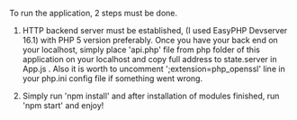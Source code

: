 
To run the application, 2 steps must be done.

1. HTTP backend server must be established, (I used EasyPHP Devserver 16.1) with PHP 5 version preferably. Once you have your back end on your localhost, simply place 'api.php' file from php folder of this application on your localhost and copy full address to state.server in App.js .
Also it is worth to uncomment ';extension=php_openssl' line in your php.ini config file if something went wrong.

2. Simply run 'npm install' and after installation of modules finished, run 'npm start' and enjoy!
